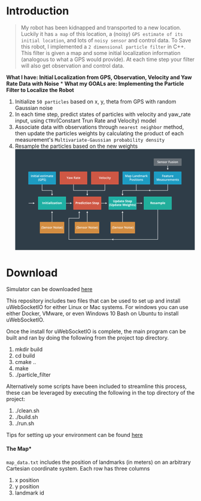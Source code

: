 # Introduction
>My robot has been kidnapped and transported to a new location. Luckily it has `a map` of this location, a (noisy) `GPS estimate of its initial location`, and lots of `noisy sensor` and control data.
To Save this robot, I implemented a `2 dimensional particle filter` in C++. This filter is given a map and some initial localization information (analogous to what a GPS would provide). At each time step your filter will also get observation and control data.

__What I have: Initial Localization from GPS, Observation, Velocity and Yaw Rate Data with Noise__ 
* 
__What my GOALs are: Implementing the Particle Filter to Localize the Robot__
1. Initialize `50 particles` based on x, y, theta from GPS with random Gaussian noise
2. In each time step, predict states of particles with velocity and yaw_rate input, using `CTRV`(Constant Trun Rate and Velocity) model
3. Associate data with observations through `nearest neighbor` method, then update the particles weights by calculating the product of each measurement's `Multivariate-Gaussian probability density`
4. Resample the particles based on the new weights
![Particle Filter Flow Chart](https://github.com/WenHsu1203/Kidnapped-Vehicle-Project/blob/master/Photo/Particle%20Filter.png?raw=true)



# Download
Simulator can be downloaded [here](https://github.com/udacity/self-driving-car-sim/releases)

This repository includes two files that can be used to set up and install uWebSocketIO for either Linux or Mac systems. For windows you can use either Docker, VMware, or even Windows 10 Bash on Ubuntu to install uWebSocketIO.

Once the install for uWebSocketIO is complete, the main program can be built and ran by doing the following from the project top directory.

1. mkdir build
2. cd build
3. cmake ..
4. make
5. ./particle_filter

Alternatively some scripts have been included to streamline this process, these can be leveraged by executing the following in the top directory of the project:

1. ./clean.sh
2. ./build.sh
3. ./run.sh

Tips for setting up your environment can be found [here](https://classroom.udacity.com/nanodegrees/nd013/parts/40f38239-66b6-46ec-ae68-03afd8a601c8/modules/0949fca6-b379-42af-a919-ee50aa304e6a/lessons/f758c44c-5e40-4e01-93b5-1a82aa4e044f/concepts/23d376c7-0195-4276-bdf0-e02f1f3c665d)


#### The Map*
`map_data.txt` includes the position of landmarks (in meters) on an arbitrary Cartesian coordinate system. Each row has three columns
1. x position
2. y position
3. landmark id




